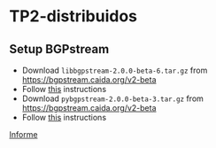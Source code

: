 # TP2-distribuidos

## Setup BGPstream
* Download `libbgpstream-2.0.0-beta-6.tar.gz` from https://bgpstream.caida.org/v2-beta
* Follow [this](https://bgpstream.caida.org/docs/install/bgpstream) instructions
* Download `pybgpstream-2.0.0-beta-3.tar.gz` from https://bgpstream.caida.org/v2-beta
* Follow [this](https://bgpstream.caida.org/docs/install/pybgpstream) instructions

[Informe](https://docs.google.com/document/d/1p9JI6SmlJK7BmCvJ0xN5zROzjR_tMEwMYamHYN8JW0I/edit?usp=sharing)
